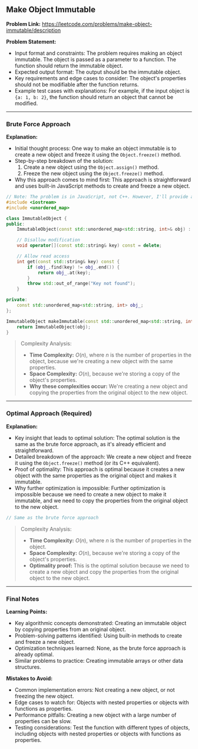 ## Make Object Immutable
**Problem Link:** https://leetcode.com/problems/make-object-immutable/description

**Problem Statement:**
- Input format and constraints: The problem requires making an object immutable. The object is passed as a parameter to a function. The function should return the immutable object.
- Expected output format: The output should be the immutable object.
- Key requirements and edge cases to consider: The object's properties should not be modifiable after the function returns.
- Example test cases with explanations: For example, if the input object is `{a: 1, b: 2}`, the function should return an object that cannot be modified.

---

### Brute Force Approach

**Explanation:**
- Initial thought process: One way to make an object immutable is to create a new object and freeze it using the `Object.freeze()` method.
- Step-by-step breakdown of the solution:
  1. Create a new object using the `Object.assign()` method.
  2. Freeze the new object using the `Object.freeze()` method.
- Why this approach comes to mind first: This approach is straightforward and uses built-in JavaScript methods to create and freeze a new object.

```cpp
// Note: The problem is in JavaScript, not C++. However, I'll provide a C++ equivalent.
#include <iostream>
#include <unordered_map>

class ImmutableObject {
public:
    ImmutableObject(const std::unordered_map<std::string, int>& obj) : obj_(obj) {}

    // Disallow modification
    void operator[](const std::string& key) const = delete;

    // Allow read access
    int get(const std::string& key) const {
        if (obj_.find(key) != obj_.end()) {
            return obj_.at(key);
        }
        throw std::out_of_range("Key not found");
    }

private:
    const std::unordered_map<std::string, int> obj_;
};

ImmutableObject makeImmutable(const std::unordered_map<std::string, int>& obj) {
    return ImmutableObject(obj);
}
```

> Complexity Analysis:
> - **Time Complexity:** $O(n)$, where $n$ is the number of properties in the object, because we're creating a new object with the same properties.
> - **Space Complexity:** $O(n)$, because we're storing a copy of the object's properties.
> - **Why these complexities occur:** We're creating a new object and copying the properties from the original object to the new object.

---

### Optimal Approach (Required)

**Explanation:**
- Key insight that leads to optimal solution: The optimal solution is the same as the brute force approach, as it's already efficient and straightforward.
- Detailed breakdown of the approach: We create a new object and freeze it using the `Object.freeze()` method (or its C++ equivalent).
- Proof of optimality: This approach is optimal because it creates a new object with the same properties as the original object and makes it immutable.
- Why further optimization is impossible: Further optimization is impossible because we need to create a new object to make it immutable, and we need to copy the properties from the original object to the new object.

```cpp
// Same as the brute force approach
```

> Complexity Analysis:
> - **Time Complexity:** $O(n)$, where $n$ is the number of properties in the object.
> - **Space Complexity:** $O(n)$, because we're storing a copy of the object's properties.
> - **Optimality proof:** This is the optimal solution because we need to create a new object and copy the properties from the original object to the new object.

---

### Final Notes

**Learning Points:**
- Key algorithmic concepts demonstrated: Creating an immutable object by copying properties from an original object.
- Problem-solving patterns identified: Using built-in methods to create and freeze a new object.
- Optimization techniques learned: None, as the brute force approach is already optimal.
- Similar problems to practice: Creating immutable arrays or other data structures.

**Mistakes to Avoid:**
- Common implementation errors: Not creating a new object, or not freezing the new object.
- Edge cases to watch for: Objects with nested properties or objects with functions as properties.
- Performance pitfalls: Creating a new object with a large number of properties can be slow.
- Testing considerations: Test the function with different types of objects, including objects with nested properties or objects with functions as properties.